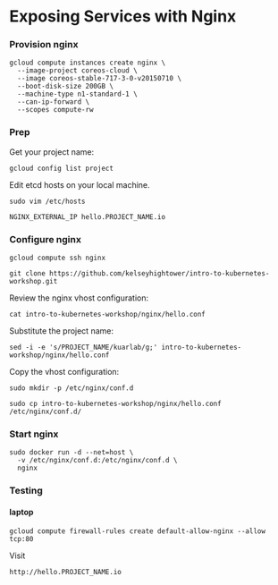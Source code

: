 # Exposing Services with Nginx

### Provision nginx

```
gcloud compute instances create nginx \
  --image-project coreos-cloud \
  --image coreos-stable-717-3-0-v20150710 \
  --boot-disk-size 200GB \
  --machine-type n1-standard-1 \
  --can-ip-forward \
  --scopes compute-rw
```

### Prep 

Get your project name:
```
gcloud config list project
```

Edit etcd hosts on your local machine.

```
sudo vim /etc/hosts
```

```
NGINX_EXTERNAL_IP hello.PROJECT_NAME.io
```

### Configure nginx

```
gcloud compute ssh nginx
```

```
git clone https://github.com/kelseyhightower/intro-to-kubernetes-workshop.git
```

Review the nginx vhost configuration:

```
cat intro-to-kubernetes-workshop/nginx/hello.conf
```

Substitute the project name:

```
sed -i -e 's/PROJECT_NAME/kuarlab/g;' intro-to-kubernetes-workshop/nginx/hello.conf
```

Copy the vhost configuration:

```
sudo mkdir -p /etc/nginx/conf.d
```

```
sudo cp intro-to-kubernetes-workshop/nginx/hello.conf  /etc/nginx/conf.d/
```

### Start nginx

```
sudo docker run -d --net=host \
  -v /etc/nginx/conf.d:/etc/nginx/conf.d \
  nginx
```

### Testing 

#### laptop

```
gcloud compute firewall-rules create default-allow-nginx --allow tcp:80
```

Visit 

```
http://hello.PROJECT_NAME.io
```
